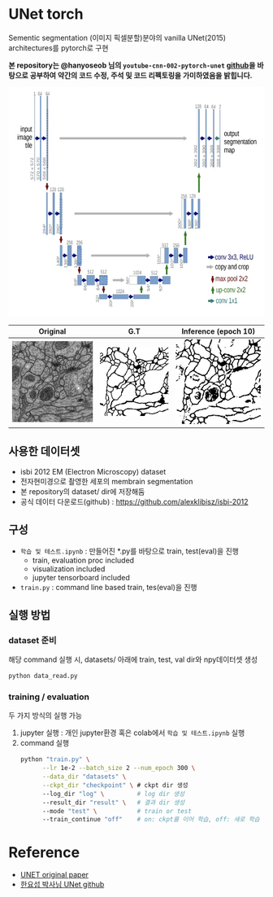 # UNet torch
Sementic segmentation (이미지 픽셀분할)분야의 vanilla UNet(2015) architectures를 pytorch로 구현


**본 repository는 @hanyoseob 님의 `youtube-cnn-002-pytorch-unet` [github](https://github.com/hanyoseob/youtube-cnn-002-pytorch-unet)을 바탕으로 공부하여 약간의 코드 수정, 주석 및 코드 리펙토링을 가미하였음을 밝힙니다.**

<center><img src="imgs/unet_arch.jpg" width="700" height="450"></center>

| Original | G.T | Inference (epoch 10) |
|----------|-----| ----------|
| ![](imgs/input_0000.png) | ![](imgs/label_0000.png) |  ![](imgs/output_0000.png) |

## 사용한 데이터셋
* isbi 2012 EM (Electron Microscopy) dataset
* 전자현미경으로 촬영한 세포의 membrain segmentation
* 본 repository의 dataset/ dir에 저장해둠
* 공식 데이터 다운로드(github) : https://github.com/alexklibisz/isbi-2012

## 구성
* `학습 및 테스트.ipynb` : 만들어진 *.py를 바탕으로 train, test(eval)을 진행
  * train, evaluation proc included
  * visualization included
  * jupyter tensorboard included
* `train.py` : command line based train, tes(eval)을 진행

## 실행 방법
### dataset 준비
해당 command 실행 시, datasets/ 아래에 train, test, val dir와 npy데이터셋 생성
  ```bash
  python data_read.py
  ```
### training / evaluation
두 가지 방식의 실행 가능
1. jupyter 실행 : 개인 jupyter환경 혹은 colab에서 `학습 및 테스트.ipynb` 실행
2. command 실행
   ```bash
   python "train.py" \
         --lr 1e-2 --batch_size 2 --num_epoch 300 \
         --data_dir "datasets" \
         --ckpt_dir "checkpoint" \ # ckpt dir 생성
         --log_dir "log" \         # log dir 생성
         --result_dir "result" \   # 결과 dir 생성
         --mode "test" \           # train or test
         --train_continue "off"    # on: ckpt를 이어 학습, off: 새로 학습
   ```

# Reference
* [UNET original paper](https://arxiv.org/pdf/1505.04597.pdf)
* [한요섭 박사님 UNet github](https://github.com/hanyoseob/youtube-cnn-002-pytorch-unet)
